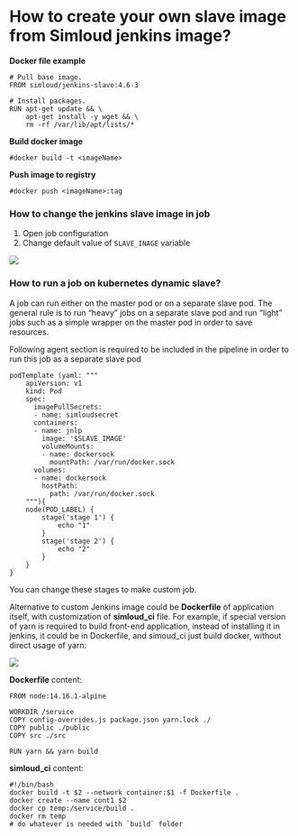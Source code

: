 # How to create your own slave image from Simloud jenkins image?

**Docker file example**

```
# Pull base image.
FROM simloud/jenkins-slave:4.6-3

# Install packages.
RUN apt-get update && \
    apt-get install -y wget && \
    rm -rf /var/lib/apt/lists/*
```

**Build docker image**

`#docker build -t <imageName> `

**Push image to registry**

`#docker push <imageName>:tag`

### How to change the jenkins slave image in job

1. Open job configuration
2. Change default value of `SLAVE_INAGE` variable

![](/img/jenkins/create-your-slave-image/image1.png)

### How to run a job on kubernetes dynamic slave?

A job can run either on the master pod or on a separate slave pod.
The general rule is to run “heavy” jobs on a separate slave pod and run “light” jobs such as a simple wrapper on the master pod in order to save resources.

Following agent section is required to be included in the pipeline in order to run this job as a separate slave pod

```
podTemplate (yaml: """
    apiVersion: v1
    kind: Pod
    spec:
      imagePullSecrets:
      - name: simloudsecret
      containers:
      - name: jnlp
        image: '$SLAVE_IMAGE'
        volumeMounts:
        - name: dockersock
          mountPath: /var/run/docker.sock
      volumes:
      - name: dockersock
        hostPath:
          path: /var/run/docker.sock
    """){
    node(POD_LABEL) {
        stage('stage 1') {
            echo "1"
        }
        stage('stage 2') {
            echo "2"
        }
    }
}
```

You can change these stages to make custom job.

Alternative to custom Jenkins image could be **Dockerfile** of application itself, with customization of **simloud_ci** file. For example, if special version of yarn is required to build front-end application, instead of installing it in jenkins, it could be in Dockerfile, and simoud_ci just build docker, without direct usage of yarn:

![](/img/jenkins/create-your-slave-image/image2.png)

**Dockerfile** content:

```
FROM node:14.16.1-alpine

WORKDIR /service
COPY config-overrides.js package.json yarn.lock ./
COPY public ./public
COPY src ./src

RUN yarn && yarn build
```

**simloud_ci** content:

```
#!/bin/bash
docker build -t $2 --network container:$1 -f Dockerfile .
docker create --name cont1 $2
docker cp temp:/service/build .
docker rm temp
# do whatever is needed with `build` folder
```
